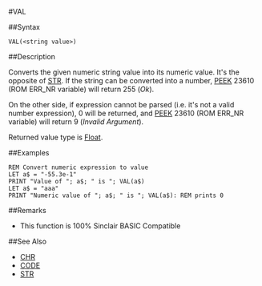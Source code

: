 #VAL

##Syntax


```
VAL(<string value>)
```

##Description

Converts the given numeric string value into its numeric value. It's the opposite of [STR](str.md).
If the string can be converted into a number, [PEEK](peek.md) 23610 (ROM ERR_NR variable) will return 255 (_Ok_).

On the other side, if expression cannot be parsed (i.e. it's not a valid number expression), 0 will be returned,
and [PEEK](peek.md) 23610 (ROM ERR_NR variable) will return 9 (_Invalid Argument_).

Returned value type is [Float](types.md#float).

##Examples

```
REM Convert numeric expression to value
LET a$ = "-55.3e-1"
PRINT "Value of "; a$; " is "; VAL(a$)
LET a$ = "aaa"
PRINT "Numeric value of "; a$; " is "; VAL(a$): REM prints 0
```

##Remarks

* This function is 100% Sinclair BASIC Compatible

##See Also

* [CHR](chr.md)
* [CODE](code.md)  
* [STR](str.md)
